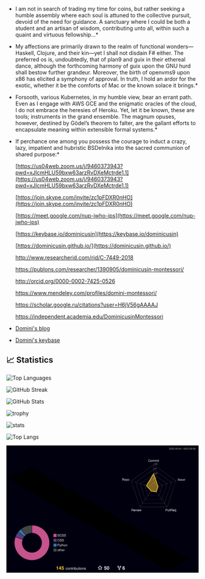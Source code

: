 * I am not in search of trading my time for coins, but rather seeking a humble assembly where each soul is attuned to the collective pursuit, devoid of the need for guidance. A sanctuary where I could be both a student and an artisan of wisdom, contributing unto all, within such a quaint and virtuous fellowship…\*

* My affections are primarily drawn to the realm of functional wonders—Haskell, Clojure, and their kin—yet I shall not disdain F# either. The preferred os is, undoubtedly, that of plan9 and guix in their ethereal dance, although the forthcoming harmony of guix upon the GNU hurd shall bestow further grandeur. Moreover, the birth of openvms9 upon x86 has elicited a symphony of approval. In truth, I hold an ardor for the exotic, whether it be the comforts of Mac or the known solace it brings.\*

* Forsooth, various Kubernetes, in my humble view, bear an errant path. Even as I engage with AWS GCE and the enigmatic oracles of the cloud, I do not embrace the heresies of Heroku. Yet, let it be known, these are tools; instruments in the grand ensemble. The magnum opuses, however, destined by Gödel’s theorem to falter, are the gallant efforts to encapsulate meaning within extensible formal systems.\*

* If perchance one among you possess the courage to induct a crazy, lazy, impatient and hubristic  BSDelnika into the sacred communion of shared purpose:\*

  [https://us04web.zoom.us/j/9460373943?pwd=xJlcmHLU59bxw63arzRvDXeMctrde1.1](https://us04web.zoom.us/j/9460373943?pwd=xJlcmHLU59bxw63arzRvDXeMctrde1.1)

  [https://join.skype.com/invite/zc1pFDXR0nHO](https://join.skype.com/invite/zc1pFDXR0nHO)

  [https://meet.google.com/nup-jwho-ips](https://meet.google.com/nup-jwho-ips)

  [https://keybase.io/dominicusin](https://keybase.io/dominicusin)

  [https://dominicusin.github.io/](https://dominicusin.github.io/)

  http://www.researcherid.com/rid/C-7449-2018

  https://publons.com/researcher/1390905/dominicusin-montessori/

  http://orcid.org/0000-0002-7425-0526

  https://www.mendeley.com/profiles/domini-montessori/

  https://scholar.google.ru/citations?user=H6jV56gAAAAJ

  https://independent.academia.edu/DominicusinMontessori

- [Domini's blog](https://dominicusin.github.io/)

- [Domini's keybase](https://dominicusin.keybase.pub/)

## :chart_with_upwards_trend: Statistics

![Top Languages](https://github-readme-stats.vercel.app/api/top-langs?username=dominicusin&layout=compact)

![GitHub Streak](https://github-readme-streak-stats.herokuapp.com/?user=dominicusin&border=CCC)

![GitHub Stats](https://github-readme-stats.vercel.app/api?username=dominicusin&show_icons=true)

![trophy](https://github-profile-trophy.vercel.app/?username=dominicusin&theme=gruvbox)

![stats](https://github-readme-stats.vercel.app/api?username=dominicusin&show_icons=true&theme=radical) 

![Top Langs](https://github-readme-stats.vercel.app/api/top-langs/?username=dominicusin&layout=compact&show_icons=true&title_color=fff&icon_color=79ff97&text_color=9f9f9f&bg_color=151515)


![](./profile-3d-contrib/profile-night-rainbow.svg)


<!--
### Hi there 👋

**dominicusin/dominicusin** is a ✨ _special_ ✨ repository because its `README.md` (this file) appears on your GitHub profile.

Here are some ideas to get you started:
​
- 🔭 I’m currently working on ...
- 🌱 I’m currently learning ...
- 👯 I’m looking to collaborate on ...
- 🤔 I’m looking for help with ...
- 💬 Ask me about ...
- 📫 How to reach me: ...
- 😄 Pronouns: ...
- ⚡ Fun fact: ...
-->



